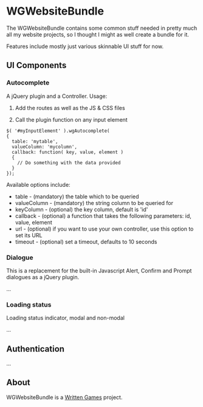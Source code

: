 WGWebsiteBundle
===============

The WGWebsiteBundle contains some common stuff needed in pretty much all
my website projects, so I thought I might as well create a bundle for it.

Features include mostly just various skinnable UI stuff for now.

## UI Components

### Autocomplete

A jQuery plugin and a Controller. Usage:

1. Add the routes as well as the JS & CSS files

2. Call the plugin function on any input element

```
$( '#myInputElement' ).wgAutocomplete(
{
  table: 'mytable',
  valueColumn: 'mycolumn',
  callback: function( key, value, element )
  {
    // Do something with the data provided
  }
});
```

Available options include:

* table - (mandatory) the table which to be queried
* valueColumn - (mandatory) the string column to be queried for
* keyColumn - (optional) the key column, default is 'id'
* callback - (optional) a function that takes the following parameters: id, value, element
* url - (optional) if you want to use your own controller, use this option to set its URL
* timeout - (optional) set a timeout, defaults to 10 seconds

### Dialogue

This is a replacement for the built-in Javascript Alert, Confirm and Prompt
dialogues as a jQuery plugin.

...

### Loading status

Loading status indicator, modal and non-modal

...

## Authentication

...

## About

WGWebsiteBundle is a [Written Games](http://www.writtengames.com) project.